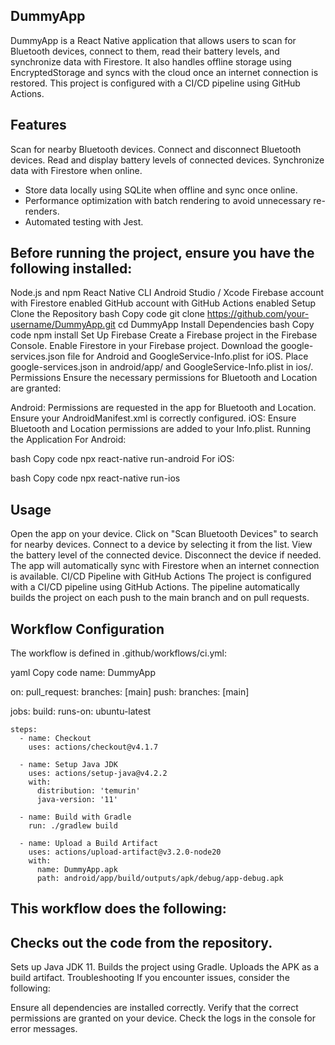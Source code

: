 
## DummyApp

DummyApp is a React Native application that allows users to scan for Bluetooth devices, connect to them, read their battery levels, and synchronize data with Firestore. It also handles offline storage using EncryptedStorage and syncs with the cloud once an internet connection is restored. This project is configured with a CI/CD pipeline using GitHub Actions.

## Features
Scan for nearby Bluetooth devices.
Connect and disconnect Bluetooth devices.
Read and display battery levels of connected devices.
Synchronize data with Firestore when online.
- Store data locally using SQLite when offline and sync once online.
- Performance optimization with batch rendering to avoid unnecessary re-renders.
- Automated testing with Jest.

## Before running the project, ensure you have the following installed:

Node.js and npm
React Native CLI
Android Studio / Xcode
Firebase account with Firestore enabled
GitHub account with GitHub Actions enabled
Setup
Clone the Repository
bash
Copy code
git clone https://github.com/your-username/DummyApp.git
cd DummyApp
Install Dependencies
bash
Copy code
npm install
Set Up Firebase
Create a Firebase project in the Firebase Console.
Enable Firestore in your Firebase project.
Download the google-services.json file for Android and GoogleService-Info.plist for iOS.
Place google-services.json in android/app/ and GoogleService-Info.plist in ios/.
Permissions
Ensure the necessary permissions for Bluetooth and Location are granted:

Android: Permissions are requested in the app for Bluetooth and Location. Ensure your AndroidManifest.xml is correctly configured.
iOS: Ensure Bluetooth and Location permissions are added to your Info.plist.
Running the Application
For Android:

bash
Copy code
npx react-native run-android
For iOS:

bash
Copy code
npx react-native run-ios
## Usage
Open the app on your device.
Click on "Scan Bluetooth Devices" to search for nearby devices.
Connect to a device by selecting it from the list.
View the battery level of the connected device.
Disconnect the device if needed.
The app will automatically sync with Firestore when an internet connection is available.
CI/CD Pipeline with GitHub Actions
The project is configured with a CI/CD pipeline using GitHub Actions. The pipeline automatically builds the project on each push to the main branch and on pull requests.

## Workflow Configuration
The workflow is defined in .github/workflows/ci.yml:

yaml
Copy code
name: DummyApp

on:
  pull_request:
    branches: [main]
  push:
    branches: [main]

jobs:
  build:
    runs-on: ubuntu-latest

    steps:
      - name: Checkout
        uses: actions/checkout@v4.1.7

      - name: Setup Java JDK
        uses: actions/setup-java@v4.2.2
        with:
          distribution: 'temurin'
          java-version: '11'

      - name: Build with Gradle
        run: ./gradlew build

      - name: Upload a Build Artifact
        uses: actions/upload-artifact@v3.2.0-node20
        with:
          name: DummyApp.apk
          path: android/app/build/outputs/apk/debug/app-debug.apk
## This workflow does the following:

## Checks out the code from the repository.
Sets up Java JDK 11.
Builds the project using Gradle.
Uploads the APK as a build artifact.
Troubleshooting
If you encounter issues, consider the following:

Ensure all dependencies are installed correctly.
Verify that the correct permissions are granted on your device.
Check the logs in the console for error messages.
